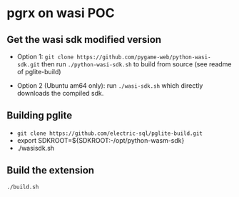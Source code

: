 # pgrx on wasi POC

## Get the wasi sdk modified version

- Option 1: `git clone https://github.com/pygame-web/python-wasi-sdk.git` then run `./python-wasi-sdk.sh` to build from source (see readme of pglite-build)

- Option 2 (Ubuntu am64 only): run `./wasi-sdk.sh` which directly downloads the compiled sdk.

## Building pglite

- `git clone https://github.com/electric-sql/pglite-build.git`
- export SDKROOT=${SDKROOT:-/opt/python-wasm-sdk}
- ./wasisdk.sh

## Build the extension

```sh
./build.sh
```
